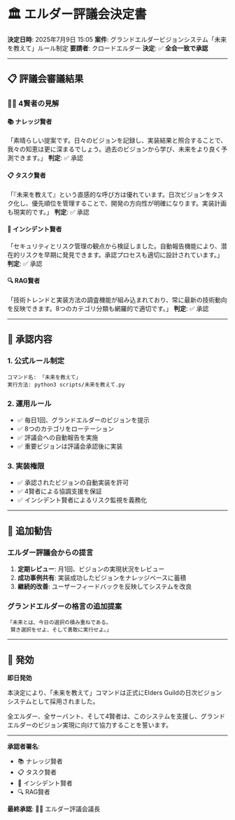 # 🏛️ エルダー評議会決定書

**決定日時**: 2025年7月9日 15:05
**案件**: グランドエルダービジョンシステム「未来を教えて」ルール制定
**要請者**: クロードエルダー
**決定**: ✅ **全会一致で承認**

---

## 📋 評議会審議結果

### 🧙‍♂️ 4賢者の見解

#### 📚 **ナレッジ賢者**
「素晴らしい提案です。日々のビジョンを記録し、実装結果と照合することで、我々の知恵は更に深まるでしょう。過去のビジョンから学び、未来をより良く予測できます。」
**判定**: ✅ 承認

#### 📋 **タスク賢者**
「『未来を教えて』という直感的な呼び方は優れています。日次ビジョンをタスク化し、優先順位を管理することで、開発の方向性が明確になります。実装計画も現実的です。」
**判定**: ✅ 承認

#### 🚨 **インシデント賢者**
「セキュリティとリスク管理の観点から検証しました。自動報告機能により、潜在的リスクを早期に発見できます。承認プロセスも適切に設計されています。」
**判定**: ✅ 承認

#### 🔍 **RAG賢者**
「技術トレンドと実装方法の調査機能が組み込まれており、常に最新の技術動向を反映できます。8つのカテゴリ分類も網羅的で適切です。」
**判定**: ✅ 承認

---

## 🎯 承認内容

### 1. **公式ルール制定**
```
コマンド名: 「未来を教えて」
実行方法: python3 scripts/未来を教えて.py
```

### 2. **運用ルール**
- ✅ 毎日1回、グランドエルダーのビジョンを提示
- ✅ 8つのカテゴリをローテーション
- ✅ 評議会への自動報告を実施
- ✅ 重要ビジョンは評議会承認後に実装

### 3. **実装権限**
- ✅ 承認されたビジョンの自動実装を許可
- ✅ 4賢者による協調支援を保証
- ✅ インシデント賢者によるリスク監視を義務化

---

## 📝 追加勧告

### エルダー評議会からの提言

1. **定期レビュー**: 月1回、ビジョンの実現状況をレビュー
2. **成功事例共有**: 実装成功したビジョンをナレッジベースに蓄積
3. **継続的改善**: ユーザーフィードバックを反映してシステムを改良

### グランドエルダーの格言の追加提案
```
「未来とは、今日の選択の積み重ねである。
 賢き選択をせよ、そして勇敢に実行せよ。」
```

---

## 🌟 発効

**即日発効**

本決定により、「未来を教えて」コマンドは正式にElders Guildの日次ビジョンシステムとして採用されました。

全エルダー、全サーバント、そして4賢者は、このシステムを支援し、グランドエルダーのビジョン実現に向けて協力することを誓います。

---

**承認者署名**:
- 📚 ナレッジ賢者
- 📋 タスク賢者
- 🚨 インシデント賢者
- 🔍 RAG賢者

**最終承認**: 🧙‍♂️ エルダー評議会議長
